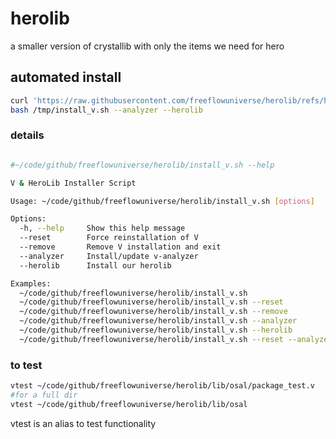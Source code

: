 # herolib

a smaller version of crystallib with only the items we need for hero

## automated install

```bash
curl 'https://raw.githubusercontent.com/freeflowuniverse/herolib/refs/heads/main/install_v.sh' > /tmp/install_v.sh
bash /tmp/install_v.sh --analyzer --herolib 
```

### details

```bash

#~/code/github/freeflowuniverse/herolib/install_v.sh --help

V & HeroLib Installer Script

Usage: ~/code/github/freeflowuniverse/herolib/install_v.sh [options]

Options:
  -h, --help     Show this help message
  --reset        Force reinstallation of V
  --remove       Remove V installation and exit
  --analyzer     Install/update v-analyzer
  --herolib      Install our herolib

Examples:
  ~/code/github/freeflowuniverse/herolib/install_v.sh
  ~/code/github/freeflowuniverse/herolib/install_v.sh --reset
  ~/code/github/freeflowuniverse/herolib/install_v.sh --remove
  ~/code/github/freeflowuniverse/herolib/install_v.sh --analyzer
  ~/code/github/freeflowuniverse/herolib/install_v.sh --herolib
  ~/code/github/freeflowuniverse/herolib/install_v.sh --reset --analyzer # Fresh install of both

```

### to test

```bash
vtest ~/code/github/freeflowuniverse/herolib/lib/osal/package_test.v
#for a full dir
vtest ~/code/github/freeflowuniverse/herolib/lib/osal
```
vtest is an alias to test functionality

